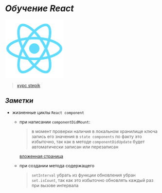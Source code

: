 
# *Обучение React*
![React](public/logo192.png)

>[курс stepik](https://stepik.org/lesson/680793/step/1?unit=679478)

## *Заметки*

+ жизненные циклы `React component`
  + при написании `componentDidMount`:
    > в момент проверки наличия в локальном хранилище ключа запись его значения в `state components`
    по факту это избыточно, так как в методе `componentDidUpdate` будет автоматически записан или
    перезаписан

    [вложенная страница](titel.md)
  + при создании метода содержащего
      >`setInterval` убрать из функции обновления убран `set.isCount`, так как это избыточно обновлять каждый раз при вызове интервала
